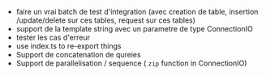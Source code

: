 * faire un vrai batch de test d'integration (avec creation de table, insertion /update/delete sur ces tables, request sur ces tables)
* support de la template string avec un parametre de type ConnectionIO
* tester les cas d'erreur
* use index.ts to re-export things
* Support de concatenation de qureies
* Support de parallelisation / sequence ( `zip` function in ConnectionIO)